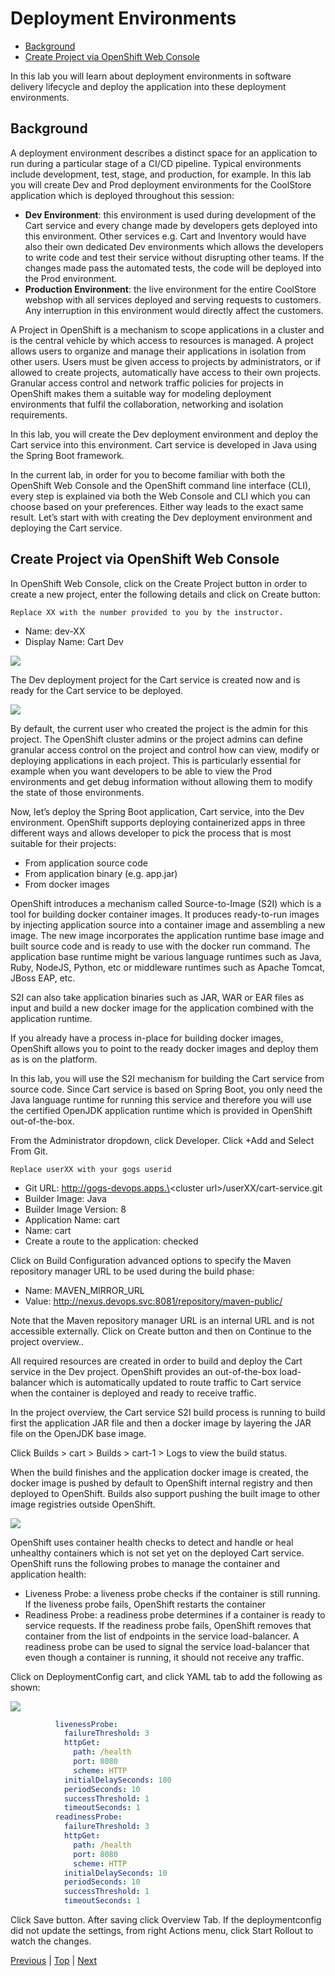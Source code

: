 # Deployment Environments

<!-- TOC -->

- [Background](#background)
- [Create Project via OpenShift Web Console](#create-project-via-openshift-web-console)

<!-- /TOC -->

In this lab you will learn about deployment environments in software delivery lifecycle and deploy the application into 
these deployment environments.

## Background
A deployment environment describes a distinct space for an application to run during a particular stage of a CI/CD 
pipeline. Typical environments include development, test, stage, and production, for example. In this lab you will 
create Dev and Prod deployment environments for the CoolStore application which is deployed throughout this session:

- __Dev Environment__: this environment is used during development of the Cart service and every change made by 
developers gets deployed into this environment. Other services e.g. Cart and Inventory would have also their own 
dedicated Dev environments which allows the developers to write code and test their service without disrupting other 
teams. If the changes made pass the automated tests, the code will be deployed into the Prod environment.
- __Production Environment__: the live environment for the entire CoolStore webshop with all services deployed and 
serving requests to customers. Any interruption in this environment would directly affect the customers.

A Project in OpenShift is a mechanism to scope applications in a cluster and is the central vehicle by which access to 
resources is managed. A project allows users to organize and manage their applications in isolation from other users. 
Users must be given access to projects by administrators, or if allowed to create projects, automatically have access 
to their own projects. Granular access control and network traffic policies for projects in OpenShift makes them a 
suitable way for modeling deployment environments that fulfil the collaboration, networking and isolation requirements.

In this lab, you will create the Dev deployment environment and deploy the Cart service into this environment. Cart 
service is developed in Java using the Spring Boot framework.

In the current lab, in order for you to become familiar with both the OpenShift Web Console and the OpenShift command 
line interface (CLI), every step is explained via both the Web Console and CLI which you can choose based on your 
preferences. Either way leads to the exact same result. Let’s start with with creating the Dev deployment environment 
and deploying the Cart service.

## Create Project via OpenShift Web Console
In OpenShift Web Console, click on the Create Project button in order to create a new project, enter the following 
details and click on Create button:

```
Replace XX with the number provided to you by the instructor.
```

- Name: dev-XX
- Display Name: Cart Dev

![](img/devops-envs-create-dev.png)

The Dev deployment project for the Cart service is created now and is ready for the Cart service to be deployed.

![](img/devops-envs-dev-project.png)

By default, the current user who created the project is the admin for this project. The OpenShift cluster admins or the 
project admins can define granular access control on the project and control how can view, modify or deploying 
applications in each project. This is particularly essential for example when you want developers to be able to view 
the Prod environments and get debug information without allowing them to modify the state of those environments. 

Now, let’s deploy the Spring Boot application, Cart service, into the Dev environment. OpenShift supports deploying 
containerized apps in three different ways and allows developer to pick the process that is most suitable for their 
projects:

- From application source code
- From application binary (e.g. app.jar)
- From docker images

OpenShift introduces a mechanism called Source-to-Image (S2I) which is a tool for building docker container images. 
It produces ready-to-run images by injecting application source into a container image and assembling a new image. 
The new image incorporates the application runtime base image and built source code and is ready to use with the docker 
run command. The application base runtime might be various language runtimes such as Java, Ruby, NodeJS, Python, etc or 
middleware runtimes such as Apache Tomcat, JBoss EAP, etc.

S2I can also take application binaries such as JAR, WAR or EAR files as input and build a new docker image for the 
application combined with the application runtime.

If you already have a process in-place for building docker images, OpenShift allows you to point to the ready docker 
images and deploy them as is on the platform.

In this lab, you will use the S2I mechanism for building the Cart service from source code. Since Cart service is based 
on Spring Boot, you only need the Java language runtime for running this service and therefore you will use the 
certified OpenJDK application runtime which is provided in OpenShift out-of-the-box. 

From the Administrator dropdown, click Developer. Click +Add and Select From Git.

```
Replace userXX with your gogs userid
```

- Git URL: http://gogs-devops.apps.\<cluster url\>/userXX/cart-service.git
- Builder Image: Java
- Builder Image Version: 8
- Application Name: cart
- Name: cart
- Create a route to the application: checked

Click on Build Configuration advanced options to specify the Maven repository manager URL to be used during the build 
phase:

- Name: MAVEN_MIRROR_URL
- Value: http://nexus.devops.svc:8081/repository/maven-public/

Note that the Maven repository manager URL is an internal URL and is not accessible externally. Click on Create button 
and then on Continue to the project overview..

All required resources are created in order to build and deploy the Cart service in the Dev project. OpenShift provides 
an out-of-the-box load-balancer which is automatically updated to route traffic to Cart service when the container is 
deployed and ready to receive traffic.

In the project overview, the Cart service S2I build process is running to build first the application JAR file and then 
a docker image by layering the JAR file on the OpenJDK base image.

Click Builds > cart > Builds > cart-1 > Logs to view the build status.

When the build finishes and the application docker image is created, the docker image is pushed by default to OpenShift 
internal registry and then deployed to OpenShift. Builds also support pushing the built image to other image registries 
outside OpenShift.

![](img/devops-deployment-envs-cart-topology.png)

OpenShift uses container health checks to detect and handle or heal unhealthy containers which is not set yet on the 
deployed Cart service. OpenShift runs the following probes to manage the container and application health:

- Liveness Probe: a liveness probe checks if the container is still running. If the liveness probe fails, OpenShift 
restarts the container
- Readiness Probe: a readiness probe determines if a container is ready to service requests. If the readiness probe 
fails, OpenShift removes that container from the list of endpoints in the service load-balancer. A readiness probe can 
be used to signal the service load-balancer that even though a container is running, it should not receive any traffic.

Click on DeploymentConfig cart, and click YAML tab to add the following as shown:

![](img/devops-deployment-envs-cart-yaml.png)

```yaml
          livenessProbe:
            failureThreshold: 3
            httpGet:
              path: /health
              port: 8080
              scheme: HTTP
            initialDelaySeconds: 180
            periodSeconds: 10
            successThreshold: 1
            timeoutSeconds: 1
          readinessProbe:
            failureThreshold: 3
            httpGet:
              path: /health
              port: 8080
              scheme: HTTP
            initialDelaySeconds: 10
            periodSeconds: 10
            successThreshold: 1
            timeoutSeconds: 1
```

Click Save button. After saving click Overview Tab. If the deploymentconfig did not update the settings, from right 
Actions menu, click Start Rollout to watch the changes.

[Previous](devops-explore.md) | [Top](README.md) | [Next](devops-simple-pipeline.md)

